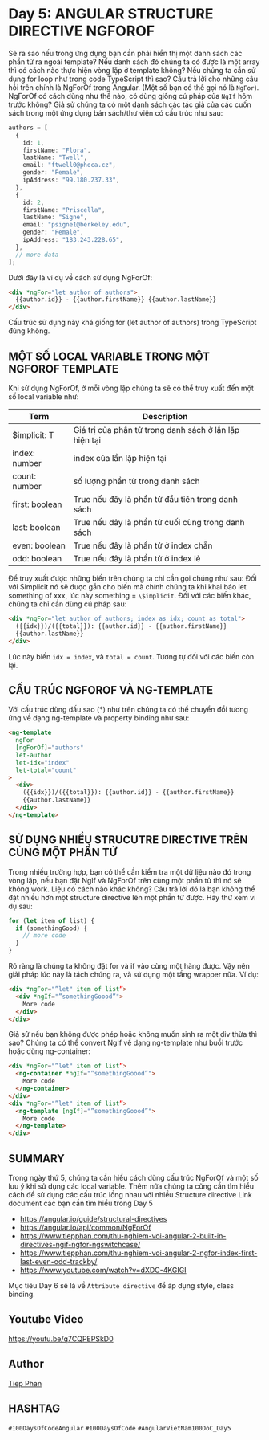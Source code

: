 # Day 5: ANGULAR STRUCTURE DIRECTIVE NGFOROF

Sẽ ra sao nếu trong ứng dụng bạn cần phải hiển thị một danh sách các phần tử ra ngoài template? Nếu danh sách đó chúng ta có được là một array thì có cách nào thực hiện vòng lặp ở template không? Nếu chúng ta cần sử dụng for loop như trong code TypeScript thì sao?
Câu trả lời cho những câu hỏi trên chính là NgForOf trong Angular. (Một số bạn có thể gọi nó là `NgFor`).
NgForOf có cách dùng như thế nào, có dùng giống cú pháp của `NgIf` hôm trước không?
Giả sử chúng ta có một danh sách các tác giả của các cuốn sách trong một ứng dụng bán sách/thư viện có cấu trúc như sau:

```typescript
authors = [
  {
    id: 1,
    firstName: "Flora",
    lastName: "Twell",
    email: "ftwell0@phoca.cz",
    gender: "Female",
    ipAddress: "99.180.237.33",
  },
  {
    id: 2,
    firstName: "Priscella",
    lastName: "Signe",
    email: "psigne1@berkeley.edu",
    gender: "Female",
    ipAddress: "183.243.228.65",
  },
  // more data
];
```

Dưới đây là ví dụ về cách sử dụng NgForOf:

```html
<div *ngFor="let author of authors">
  {{author.id}} - {{author.firstName}} {{author.lastName}}
</div>
```

Cấu trúc sử dụng này khá giống for (let author of authors) trong TypeScript đúng không.

## MỘT SỐ LOCAL VARIABLE TRONG MỘT NGFOROF TEMPLATE

Khi sử dụng NgForOf, ở mỗi vòng lặp chúng ta sẽ có thể truy xuất đến một số local variable như:

| Term           | Description                                            |
| -------------- | ------------------------------------------------------ |
| \$implicit: T  | Giá trị của phần tử trong danh sách ở lần lặp hiện tại |
| index: number  | index của lần lặp hiện tại                             |
| count: number  | số lượng phần tử trong danh sách                       |
| first: boolean | True nếu đây là phần tử đầu tiên trong danh sách       |
| last: boolean  | True nếu đây là phần tử cuối cùng trong danh sách      |
| even: boolean  | True nếu đây là phần tử ở index chẵn                   |
| odd: boolean   | True nếu đây là phần tử ở index lẻ                     |

Để truy xuất được những biến trên chúng ta chỉ cần gọi chúng như sau:
Đối với \$implicit nó sẽ được gắn cho biến mà chính chúng ta khi khai báo let something of xxx, lúc này something = `\$implicit`.
Đối với các biến khác, chúng ta chỉ cần dùng cú pháp sau:

```html
<div *ngFor="let author of authors; index as idx; count as total">
  ({{idx}})/({{total}}): {{author.id}} - {{author.firstName}}
  {{author.lastName}}
</div>
```

Lúc này biến `idx = index`, và `total = count`. Tương tự đối với các biến còn lại.

## CẤU TRÚC NGFOROF VÀ NG-TEMPLATE

Với cấu trúc dùng dấu sao (\*) như trên chúng ta có thể chuyển đổi tương ứng về dạng ng-template và property binding như sau:

```html
<ng-template
  ngFor
  [ngForOf]="authors"
  let-author
  let-idx="index"
  let-total="count"
>
  <div>
    ({{idx}})/({{total}}): {{author.id}} - {{author.firstName}}
    {{author.lastName}}
  </div>
</ng-template>
```

## SỬ DỤNG NHIỀU STRUCUTRE DIRECTIVE TRÊN CÙNG MỘT PHẦN TỬ

Trong nhiều trường hợp, bạn có thể cần kiểm tra một dữ liệu nào đó trong vòng lặp, nếu bạn đặt NgIf và NgForOf trên cùng một phần tử thì nó sẽ không work. Liệu có cách nào khác không?
Câu trả lời đó là bạn không thể đặt nhiều hơn một structure directive lên một phần tử được. Hãy thử xem ví dụ sau:

```typescript
for (let item of list) {
  if (somethingGood) {
    // more code
  }
}
```

Rõ ràng là chúng ta không đặt for và if vào cùng một hàng được. Vậy nên giải pháp lúc này là tách chúng ra, và sử dụng một tầng wrapper nữa.
Ví dụ:

```html
<div *ngFor="”let" item of list”>
  <div *ngIf="”somethingGoood”">
    More code
  </div>
</div>
```

Giả sử nếu bạn không được phép hoặc không muốn sinh ra một div thừa thì sao? Chúng ta có thể convert NgIf về dạng ng-template như buổi trước hoặc dùng ng-container:

```html
<div *ngFor="”let" item of list”>
  <ng-container *ngIf="”somethingGoood”">
    More code
  </ng-container>
</div>
<div *ngFor="”let" item of list”>
  <ng-template [ngIf]="”somethingGoood”">
    More code
  </ng-template>
</div>
```

## SUMMARY

Trong ngày thứ 5, chúng ta cần hiểu cách dùng cấu trúc NgForOf và một số lưu ý khi sử dụng các local variable. Thêm nữa chúng ta cũng cần tìm hiểu cách để sử dụng các cấu trúc lồng nhau với nhiều Structure directive
Link document các bạn cần tìm hiểu trong Day 5

- https://angular.io/guide/structural-directives
- https://angular.io/api/common/NgForOf
- https://www.tiepphan.com/thu-nghiem-voi-angular-2-built-in-directives-ngif-ngfor-ngswitchcase/
- https://www.tiepphan.com/thu-nghiem-voi-angular-2-ngfor-index-first-last-even-odd-trackby/
- https://www.youtube.com/watch?v=dXDC-4KGIGI

Mục tiêu Day 6 sẽ là về `Attribute directive` để áp dụng style, class binding.

## Youtube Video

https://youtu.be/q7CQPEPSkD0

## Author

[Tiep Phan](https://github.com/tieppt)

## HASHTAG

`#100DaysOfCodeAngular` `#100DaysOfCode` `#AngularVietNam100DoC_Day5`
